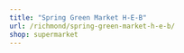 ```yaml
---
title: "Spring Green Market H-E-B"
url: /richmond/spring-green-market-h-e-b/
shop: supermarket
---
```

